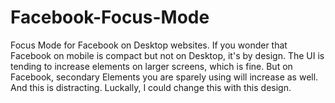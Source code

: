 # Facebook-Focus-Mode
Focus Mode for Facebook on Desktop websites. If you wonder that Facebook on mobile is compact but not on Desktop, it's by design. The UI is tending to increase elements on larger screens, which is fine. But on Facebook, secondary Elements you are sparely using will increase as well. And this is distracting. Luckally, I could change this with this design.

